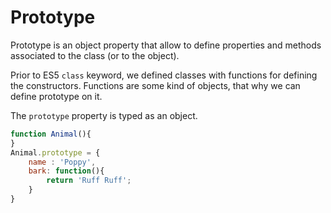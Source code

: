 Prototype
=========

Prototype is an object property that allow to define properties and methods associated to the class (or to the object).

Prior to ES5 `class` keyword, we defined classes with functions for defining the constructors. Functions are some kind of objects, that why we can define prototype on it. 

The `prototype` property is typed as an object. 


```js
function Animal(){  
}
Animal.prototype = {
    name : 'Poppy',
    bark: function(){
        return 'Ruff Ruff';
    }
}
```

